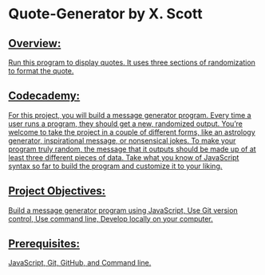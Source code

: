<h1>Quote-Generator by X. Scott</h1>

<h2><u>Overview:<u></h1>

Run this program to display quotes. It uses three sections of randomization to format the quote.

<h2> <u>Codecademy:<u> </h2>

For this project, you will build a message generator program. Every time a user runs a program, they should get a new, randomized output. You’re welcome to take the project in a couple of different forms, like an astrology generator, inspirational message, or nonsensical jokes. To make your program truly random, the message that it outputs should be made up of at least three different pieces of data. Take what you know of JavaScript syntax so far to build the program and customize it to your liking.

<h2> Project Objectives:</h2>

Build a message generator program using JavaScript, Use Git version control, Use command line, Develop locally on your computer.

<h2> <u>Prerequisites:<u> </h2>

JavaScript,
Git, GitHub, and
Command line.
